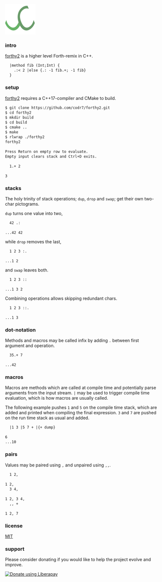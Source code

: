 ![Logo](logo.png)

### intro
[forthy2](https://github.com/codr7/forthy2) is a higher level Forth-remix in C++.

```
  |method fib (Int;Int) {
    .:< 2 |else {.: -1 fib.+; -1 fib}
  }
```

### setup
[forthy2](https://github.com/codr7/forthy2) requires a C++17-compiler and CMake to build.

```
$ git clone https://github.com/codr7/forthy2.git
$ cd forthy2
$ mkdir build
$ cd build
$ cmake ..
$ make
$ rlwrap ./forthy2
forthy2

Press Return on empty row to evaluate.
Empty input clears stack and Ctrl+D exits.

  1.+ 2
  
3
```

### stacks
The holy trinity of stack operations; `dup`, `drop` and `swap`; get their own two-char pictograms.

`dup` turns one value into two,

```
  42 .:
  
...42 42
```

while `drop` removes the last,

```
  1 2 3 :.
  
...1 2
```

and `swap` leaves both.

```
  1 2 3 ::
  
...1 3 2
```

Combining operations allows skipping redundant chars.

```
  1 2 3 ::.
  
...1 3
```
### dot-notation
Methods and macros may be called infix by adding `.` between first argument and operation.

```
  35.+ 7

...42
```

### macros
Macros are methods which are called at compile time and potentially parse arguments from the input stream. `|` may be used to trigger compile time evaluation, which is how macros are usually called.

The following example pushes `1` and `5` on the compile time stack, which are added and printed when compiling the final expression. `3` and `7` are pushed on the run time stack as usual and added.

```
  |1 3 |5 7 + |{+ dump}

6
...10
```

### pairs
Values may be paired using `,` and unpaired using `,,`. 

```
  1 2,
  
1 2,
  3 4,
  
1 2, 3 4,
  ,, +
  
1 2, 7
```

### license
[MIT](https://github.com/codr7/forthy2/blob/master/LICENSE.txt)

### support
Please consider donating if you would like to help the project evolve and improve.

<a href="https://liberapay.com/codr7/donate"><img alt="Donate using Liberapay" src="https://liberapay.com/assets/widgets/donate.svg"></a>